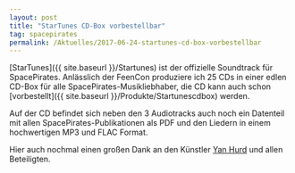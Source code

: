 ```yaml
---
layout: post
title: "StarTunes CD-Box vorbestellbar"
tag: spacepirates
permalink: /Aktuelles/2017-06-24-startunes-cd-box-vorbestellbar
---
```


[StarTunes]({{ site.baseurl }}/Startunes) ist der offizielle Soundtrack für SpacePirates. Anlässlich der FeenCon produziere ich 25 CDs in einer edlen CD-Box für alle SpacePirates-Musikliebhaber, die CD kann auch schon [vorbestellt]({{ site.baseurl }}/Produkte/Startunescdbox) werden.

Auf der CD befindet sich neben den 3 Audiotracks auch noch ein Datenteil mit allen SpacePirates-Publikationen als PDF und den Liedern in einem hochwertigen MP3 und FLAC Format.

Hier auch nochmal einen großen Dank an den Künstler [Yan Hurd](http://yanhurd.com/) und allen Beteiligten.


